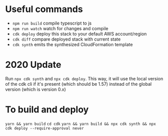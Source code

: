 # Useful commands

* `npm run build`   compile typescript to js
* `npm run watch`   watch for changes and compile
* `cdk deploy`      deploy this stack to your default AWS account/region
* `cdk diff`        compare deployed stack with current state
* `cdk synth`       emits the synthesized CloudFormation template

# 2020 Update

Run `npx cdk synth` and `npx cdk deploy`. This way, it will use the local version of the cdk cli if it's present (which should be 1.57) instead of the global version (which is version 0.x)

# To build and deploy

`yarn && yarn build`
`cd cdk`
`yarn && yarn build && npx cdk synth && npx cdk deploy --require-approval never`